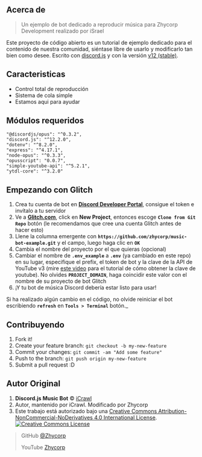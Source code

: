 ## Acerca de

> Un ejemplo de bot dedicado a reproducir música para Zhycorp Development realizado por iSrael

Este proyecto de código abierto es un tutorial de ejemplo dedicado para el contenido de nuestra comunidad, siéntase libre de usarlo y modificarlo tan bien como desee. Escrito con [discord.js](https://discord.js.org/#/) y con la versión [v12 (stable)](https://discordjs.guide/additional-info/changes-in-v12.html).

## Caracteristicas
* Control total de reproducción
* Sistema de cola simple
* Estamos aqui para ayudar

## Módulos requeridos
```
"@discordjs/opus": "^0.3.2",
"discord.js": "^12.2.0",
"dotenv": "^8.2.0",
"express": "^4.17.1",
"node-opus": "^0.3.3",
"opusscript": "0.0.7",
"simple-youtube-api": "^5.2.1",
"ytdl-core": "^3.2.0"
```

## Empezando con Glitch

1. Crea tu cuenta de bot en  **[Discord Developer Portal](https://discordapp.com/developers)**, consigue el token e invítalo a tu servidor
2.  Ve a **[Glitch.com](https://glitch.com)**, click en **New Project**, entonces escoge **`Clone from Git Repo`** botón (le recomendamos que cree una cuenta Glitch antes de hacer esto)
3.  Llene la columna emergente con **`https://github.com/zhycorp/music-bot-example.git`** y el campo, luego haga clic en **`OK`**
4.  Cambia el nombre del proyecto por el que quieras (opcional)
5.  Cambiar el nombre de **`.env_example`** a **`.env`** (ya cambiado en este repo) en su lugar, especifique el prefix, el token de bot y la clave de la API de YouTube v3 (mire [este video](https://youtu.be/-5ptk-Klfcw?t=69) para el tutorial de cómo obtener la clave de youtube).
No olvides   **`PROJECT_DOMAIN`**, haga coincidir este valor con el nombre de su proyecto de bot Glitch
6. ¡Y tu bot de música Discord debería estar listo para usar!

Si ha realizado algún cambio en el código, no olvide reiniciar el bot escribiendo **`refresh`** en **`Tools > Terminal`** botón._

## Contribuyendo

1.  Fork it!
2.  Create your feature branch: `git checkout -b my-new-feature`
3.  Commit your changes: `git commit -am "Add some feature"`
4.  Push to the branch: `git push origin my-new-feature`
5.  Submit a pull request :D

## Autor Original

1.  **Discord.js Music Bot** © [iCrawl](https://github.com/iCrawl)
2.  Autor, mantenido por iCrawl. Modificado por Zhycorp
3.  Este trabajo está autorizado bajo una <a rel="licensia" href="http://creativecommons.org/licenses/by-nc-nd/4.0/">Creative Commons Attribution-NonCommercial-NoDerivatives 4.0 International License</a>. <a rel="license" href="http://creativecommons.org/licenses/by-nc-nd/4.0/"><img alt="Creative Commons License" style="border-width:0" src="https://i.creativecommons.org/l/by-nc-nd/4.0/80x15.png" /></a>

> GitHub [@Zhycorp](https://github.com/zhycorp)
> 
> YouTube [Zhycorp](https://youtube.com/c/Zhycorp)
